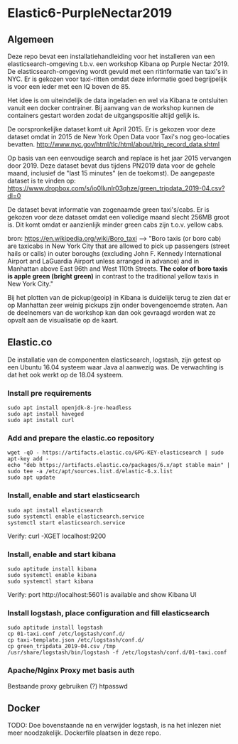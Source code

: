# Elastic6-PurpleNectar2019

## Algemeen
Deze repo bevat een installatiehandleiding voor het installeren van een elasticsearch-omgeving t.b.v. een workshop Kibana op Purple Nectar 2019. De elasticsearch-omgeving wordt gevuld met een ritinformatie van taxi's in NYC.
Er is gekozen voor taxi-ritten omdat deze informatie goed begrijpelijk is voor een ieder met een IQ boven de 85.

Het idee is om uiteindelijk de data ingeladen en wel via Kibana te ontsluiten vanuit een docker contrainer.
Bij aanvang van de workshop kunnen de containers gestart worden zodat de uitgangspositie altijd gelijk is.

De oorspronkelijke dataset komt uit April 2015.
Er is gekozen voor deze dataset omdat in 2015 de New York Open Data voor Taxi's nog geo-locaties bevatten.
http://www.nyc.gov/html/tlc/html/about/trip_record_data.shtml

Op basis van een eenvoudige search and replace is het jaar 2015 vervangen door 2019.
Deze dataset bevat dus tijdens PN2019 data voor de gehele maand, inclusief de "last 15 minutes" (en de toekomst).
De aangepaste dataset is te vinden op:
https://www.dropbox.com/s/io0llunlr03qhze/green_tripdata_2019-04.csv?dl=0

De dataset bevat informatie van zogenaamde green taxi's/cabs.
Er is gekozen voor deze dataset omdat een volledige maand slecht 256MB groot is.
Dit komt omdat er aanzienlijk minder green cabs zijn t.o.v. yellow cabs.

bron: https://en.wikipedia.org/wiki/Boro_taxi -->
"Boro taxis (or boro cab) are taxicabs in New York City that are allowed to pick up passengers (street hails or calls) in outer boroughs (excluding John F. Kennedy International Airport and LaGuardia Airport unless arranged in advance) and in Manhattan above East 96th and West 110th Streets. **The color of boro taxis is apple green (bright green)** in contrast to the traditional yellow taxis in New York City." 

Bij het plotten van de pickup(geoip) in Kibana is duidelijk terug te zien dat er op Manhattan zeer weinig pickups zijn onder bovengenoemde straten. Aan de deelnemers van de workshop kan dan ook gevraagd worden wat ze opvalt aan de visualisatie op de kaart.

## Elastic.co
De installatie van de componenten elasticsearch, logstash, zijn getest op een Ubuntu 16.04 systeem waar Java al aanwezig was.
De verwachting is dat het ook werkt op de 18.04 systeem.

### Install pre requirements
```
sudo apt install openjdk-8-jre-headless
sudo apt install haveged
sudo apt install curl
```

### Add and prepare the elastic.co repository
```
wget -qO - https://artifacts.elastic.co/GPG-KEY-elasticsearch | sudo apt-key add -
echo "deb https://artifacts.elastic.co/packages/6.x/apt stable main" | sudo tee -a /etc/apt/sources.list.d/elastic-6.x.list
sudo apt update
```

### Install, enable and start elasticsearch
```
sudo apt install elasticsearch
sudo systemctl enable elasticsearch.service
systemctl start elasticsearch.service
```
Verify: curl -XGET localhost:9200


### Install, enable and start kibana
```
sudo aptitude install kibana
sudo systemctl enable kibana
sudo systemctl start kibana
```
Verify: port http://localhost:5601 is available and show Kibana UI


### Install logstash, place configuration and fill elasticsearch
```
sudo aptitude install logstash
cp 01-taxi.conf /etc/logstash/conf.d/
cp taxi-template.json /etc/logstash/conf.d/
cp green_tripdata_2019-04.csv /tmp
/usr/share/logstash/bin/logstash -f /etc/logstash/conf.d/01-taxi.conf
```

### Apache/Nginx Proxy met basis auth
Bestaande proxy gebruiken (?)
htpasswd

## Docker
TODO:
Doe bovenstaande na en verwijder logstash, is na het inlezen niet meer noodzakelijk.
Dockerfile plaatsen in deze repo.


